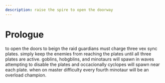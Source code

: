 ```yaml
---
description: raise the spire to open the doorway
---
```


# Prologue

to open the doors to beign the raid guardians must charge three vex sync plates. simply keep the enemies from reaching the plates until all three plates are active. goblins, hobgblins, and minotaurs will spawn in waves attempting to disable the plates and occacionally cyclopes will spawn near each plate. when on master difficulty every fourth minotaur will be an overload champion.